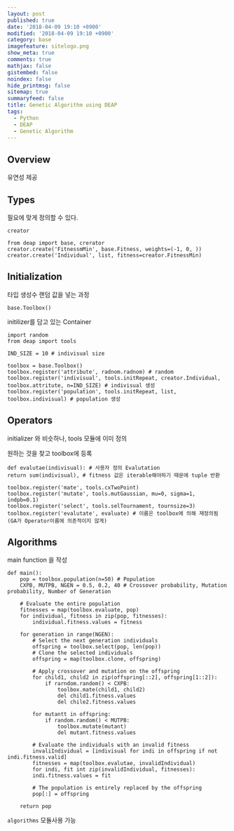 ```yaml
---
layout: post
published: true
date: '2018-04-09 19:10 +0900'
modified: '2018-04-09 19:10 +0900'
category: base
imagefeature: sitelogo.png
show_meta: true
comments: true
mathjax: false
gistembed: false
noindex: false
hide_printmsg: false
sitemap: true
summaryfeed: false
title: Genetic Algorithm using DEAP
tags:
  - Python
  - DEAP
  - Genetic Algorithm
---
```

## Overview
유연성 제공

## Types
필요에 맞게 정의할 수 있다.

`creator`


	from deap import base, crerator
	creator.create('FitnessmMin', base.Fitness, weights=(-1, 0, ))
	creator.create('Individual', list, fitness=creator.FitnessMin)
    

## Initialization
타입 생성수 랜덤 값을 넣는 과정

`base.Toolbox()`

initilizer를 담고 있는 Container


	import random
	from deap import tools

	IND_SIZE = 10 # indivisual size

	toolbox = base.Toolbox()
	toolbox.register('attribute', radnom.radnom) # random 
	toolbox.register('indivisual', tools.initRepeat, creator.Individual, toolbox.attritute, n=IND_SIZE) # indivisual 생성
	toolbox.register('population', tools.initRepeat, list, toolbox.indivisual) # population 생성


## Operators
initializer 와 비슷하나, tools 모듈에 이미 정의

원하는 것을 찾고 toolbox에 등록


	def evalutae(indivisual): # 사용자 정의 Evalutation
	return sum(indivisual), # fitness 값은 iterable해야하기 때문에 tuple 반환
    
	toolbox.register('mate', tools.cxTwoPoint)
	toolbox.register('mutate', tools.mutGaussian, mu=0, sigma=1, indpb=0.1)
	toolbox.register('select', tools.selTournament, tournsize=3)
	toolbox.register('evalutate', evaluate) # 이름은 toolbox에 의해 재정의됨 (GA가 Operator이름에 의존적이지 않게)


## Algorithms
main function 을 작성


	def main():
		pop = toolbox.population(n=50) # Population
   		CXPB, MUTPB, NGEN = 0.5, 0.2, 40 # Crossover probability, Mutation probability, Number of Generation
    
	    # Evaluate the entire population
    	fitnesses = map(toolbox.evaluate, pop)
	    for individual, fitness in zip(pop, fitnesses):
    		individual.fitness.values = fitness
       
    	for generation in range(NGEN):
    		# Select the next generation individuals
       		offspring = toolbox.select(pop, len(pop))
	        # Clone the selected individuals
    	    offspring = map(toolbox.clone, offspring)
        
        	# Apply crossover and mutation on the offspring
	        for child1, child2 in zip(offspring[::2], offspring[1::2]):
    	    	if rarndom.random() < CXPB:
        	    	toolbox.mate(child1, child2)
            	    del child1.fitness.values
                	del chile2.fitness.values
		
    	    for mutantt in offspring:
				if random.random() < MUTPB:
            		toolbox.mutate(mutant)
                	del mutant.fitness.values
              
			# Evaluate the individuals with an invalid fitness
    	    invaliIndividual = [indivisual for indi in offspring if not indi.fitness.valid]
        	fitnesses = map(toolbox.evalutae, invalidIndividual)
	        for indi, fit int zip(invalidIndividual, fitnesses):
        	indi.fitness.values = fit

			# The population is entirely replaced by the offspring
        	pop[:] = offspring
        
		return pop

`algorithms` 모듈사용 가능

            	
    	










